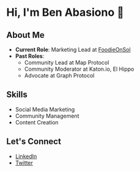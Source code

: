 # Hi, I'm Ben Abasiono 👋

## About Me
- **Current Role**: Marketing Lead at [FoodieOnSol](https://twitter.com/FoodieOnSol)
- **Past Roles**: 
  - Community Lead at Map Protocol
  - Community Moderator at Katon.io, El Hippo
  - Advocate at Graph Protocol

## Skills
- Social Media Marketing
- Community Management
- Content Creation

## Let's Connect
- [LinkedIn](www.linkedin.com/in/abas-ben)
- [Twitter](https://x.com/AbasionoBen?s=09)

